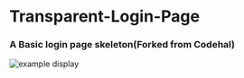 # Transparent-Login-Page
### A  Basic login page skeleton(Forked from Codehal)
![example display](https://i.imgur.com/ypcPkph.png)
